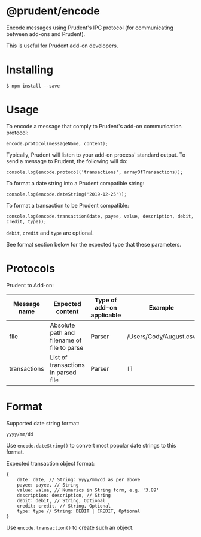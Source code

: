 @prudent/encode
===============

Encode messages using Prudent's IPC protocol (for communicating between add-ons and Prudent). 

This is useful for Prudent add-on developers.

Installing
==========

```
$ npm install --save
```

Usage
=====

To encode a message that comply to Prudent's add-on communication protocol:

```
encode.protocol(messageName, content);
```

Typically, Prudent will listen to your add-on process' standard output. To send a message to Prudent, the following will do:

```
console.log(encode.protocol('transactions', arrayOfTransactions));
```

To format a date string into a Prudent compatible string:

```
console.log(encode.dateString('2019-12-25'));
```

To format a transaction to be Prudent compatible:

```
console.log(encode.transaction(date, payee, value, description, debit, credit, type));
```

```debit```, ```credit``` and ```type``` are optional. 

See format section below for the expected type that these parameters.

Protocols
=========

Prudent to Add-on:

| Message name | Expected content                            | Type of add-on applicable | Example                | Data type                    |
|--------------|---------------------------------------------|---------------------------|------------------------|------------------------------|
| file         | Absolute path and filename of file to parse | Parser                    | /Users/Cody/August.csv | String                       |
| transactions | List of transactions in parsed file         | Parser                    | ```[]```               | Array of transaction objects |


Format
=========

Supported date string format:

```
yyyy/mm/dd
```

Use ```encode.dateString()``` to convert most popular date strings to this format.

Expected transaction object format:

```
{
    date: date, // String: yyyy/mm/dd as per above
    payee: payee, // String
    value: value, // Numerics in String form, e.g. '3.89'
    description: description, // String
    debit: debit, // String, Optional
    credit: credit, // String, Optional
    type: type // String: DEBIT | CREDIT, Optional 
} 
```

Use ```encode.transaction()``` to create such an object.
